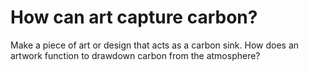 # How can art capture carbon?

Make a piece of art or design that acts as a carbon sink. How does an artwork function to drawdown carbon from the atmosphere?
